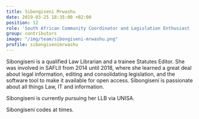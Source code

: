 ```yaml
---
title: Sibongiseni Mrwashu
date: 2019-03-25 18:35:00 +02:00
position: 12
role: 'South African Community Coordinator and Legislation Enthusiast '
group: contributors
image: "/img/team/sibongiseni-mrwashu.png"
profile: sibongisenimrwashu
---
```


Sibongiseni is a qualified Law Librarian and a trainee Statutes Editor. She was involved in SAFLII from 2014 until 2018, where she learned a great deal about legal information, editing and consolidating legislation, and the software tool to make it available for open access. Sibongiseni is passionate about all things Law, IT and information. 

Sibongiseni is currently pursuing her LLB via UNISA. 

Sibongiseni codes at times. 
